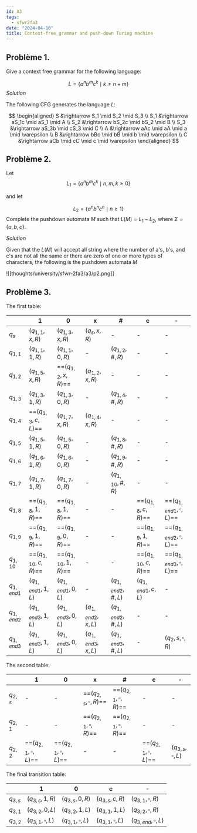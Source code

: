 ```yaml
---
id: A3
tags:
  - sfwr2fa3
date: "2024-04-10"
title: Context-free grammar and push-down Turing machine
---
```


## Problème 1.

Give a context free grammar for the following language:

$$
L = \{a^nb^mc^k \mid k \neq n + m\}
$$
_Solution_

The following CFG generates the language $L$:

$$
\begin{aligned}
S &\rightarrow S_1 \mid S_2 \mid S_3 \\
S_1 &\rightarrow aS_1c \mid aS_1 \mid A \\
S_2 &\rightarrow bS_2c \mid bS_2 \mid B \\
S_3 &\rightarrow aS_3b \mid cS_3 \mid C \\
A &\rightarrow aAc \mid aA \mid a \mid \varepsilon \\
B &\rightarrow bBc \mid bB \mid b \mid \varepsilon \\
C &\rightarrow aCb \mid cC \mid c \mid \varepsilon
\end{aligned}
$$

## Problème 2.

Let
$$
L_1 =\{a^nb^mc^k \mid n,m,k \geq 0\}
$$

and let

$$
L_2 = \{a^nb^nc^n \mid n \geq 1\}
$$
Complete the pushdown automata $M$ such that $L(M) = L_1 - L_2$, where $\Sigma = \{a,b,c\}$.

_Solution_

Given that the $L(M)$ will accept all string where the number of a's, b's, and c's are not all the same or there are zero of one or more types of characters, the following is the pushdown automata $M$

![[thoughts/university/sfwr-2fa3/a3/p2.png]]

## Problème 3.

The first table:

|              | 1                    | 0                    | x                  | #                   | c                    | $\square$                      |
| ------------ | -------------------- | -------------------- | ------------------ | ------------------- | -------------------- | ------------------------------ |
| $q_{s}$      | $(q_{1,1}, x, R)$    | $(q_{1,3}, x, R)$    | $(q_{s}, x, R)$    | -                   | -                    | -                              |
| $q_{1,1}$    | $(q_{1,1},1,R)$      | $(q_{1,1},0,R)$      | -                  | $(q_{1,2}, \#, R)$  | -                    | -                              |
| $q_{1,2}$    | $(q_{1,5},x,R)$      | ==$(q_{1,2},x,R)$==  | $(q_{1,2}, x, R)$  | -                   | -                    | -                              |
| $q_{1,3}$    | $(q_{1,3},1,R)$      | $(q_{1,3},0,R)$      | -                  | $(q_{1,4}, \#, R)$  | -                    | -                              |
| $q_{1,4}$    | ==$(q_{1,3},c,L)$==  | $(q_{1,7},x,R)$      | $(q_{1,4}, x, R)$  | -                   | -                    | -                              |
| $q_{1,5}$    | $(q_{1,5},1,R)$      | $(q_{1,5},0,R)$      | -                  | $(q_{1,8},\#,R)$    | -                    | -                              |
| $q_{1,6}$    | $(q_{1,6},1,R)$      | $(q_{1,6},0,R)$      | -                  | $(q_{1,9},\#,R)$    | -                    | -                              |
| $q_{1,7}$    | $(q_{1,7},1,R)$      | $(q_{1,7},0,R)$      | -                  | $(q_{1,10},\#,R)$   | -                    | -                              |
| $q_{1,8}$    | ==$(q_{1,8},1,R)$==  | ==$(q_{1,8},1,R)$==  | -                  | -                   | ==$(q_{1,8}, c,R)$== | ==$(q_{1,end1}, \square, L)$== |
| $q_{1,9}$    | ==$(q_{1,9},1,R)$==  | ==$(q_{1,9},0,R)$==  | -                  | -                   | ==$(q_{1,9},1,R)$==  | ==$(q_{1,end2}, \square, L)$== |
| $q_{1,10}$   | ==$(q_{1,10},c,R)$== | ==$(q_{1,10},1,R)$== | -                  | -                   | ==$(q_{1,10},c,R)$== | ==$(q_{1,end3}, \square, L)$== |
| $q_{1,end1}$ | $(q_{1,end1},1,L)$   | $(q_{1,end1},0,L)$   | -                  | $(q_{1,end2},\#,L)$ | $(q_{1,end1},c,L)$   | -                              |
| $q_{1,end2}$ | $(q_{1,end3},1,L)$   | $(q_{1,end3},0,L)$   | $(q_{1,end2},x,L)$ | $(q_{1,end2},\#,L)$ | -                    | -                              |
| $q_{1,end3}$ | $(q_{1,end3},1,L)$   | $(q_{1,end3},0,L)$   | $(q_{1,end3},x,L)$ | $(q_{1,end3},\#,L)$ | -                    | $(q_{2},s,\square,R)$          |

The second table:

|           | 1                         | 0                         | x                           | #                           | c                         | $\square$               |
| --------- | ------------------------- | ------------------------- | --------------------------- | --------------------------- | ------------------------- | ----------------------- |
| $q_{2,s}$ | -                         | -                         | ==$(q_{2,s}, \square, R)$== | ==$(q_{2,1}, \square, R)$== | -                         | -                       |
| $q_{2,1}$ | -                         | -                         | ==$(q_{2,1}, \square, R)$== | ==$(q_{2,1}, \square, R)$== | -                         | -                       |
| $q_{2,2}$ | ==$(q_{2,1},\square,L)$== | ==$(q_{2,1},\square,L)$== | -                           | -                           | ==$(q_{2,1},\square,L)$== | $(q_{3,s}, \square, L)$ |

The final transition table:


|           | 1                       | 0                       | c                       | $\square$                 |
| --------- | ----------------------- | ----------------------- | ----------------------- | ------------------------- |
| $q_{3,s}$ | $(q_{3,s},1,R)$         | $(q_{3,s},0,R)$         | $(q_{3,s},c,R)$         | $(q_{3,1},\square,R)$     |
| $q_{3,1}$ | $(q_{3,2}, 0, L)$       | $(q_{3,2}, 1, L)$       | $(q_{3,1}, 1, L)$       | $(q_{3,2},\square,R)$     |
| $q_{3,2}$ | $(q_{3,1}, \square, L)$ | $(q_{3,1}, \square, L)$ | $(q_{3,1}, \square, L)$ | $(q_{3,end}, \square, L)$ |
